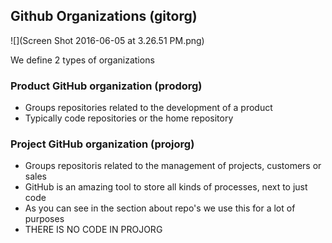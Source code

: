 ## Github Organizations (gitorg)

![](Screen Shot 2016-06-05 at 3.26.51 PM.png)

We define 2 types of organizations

### Product GitHub organization (prodorg)

- Groups repositories related to the development of a product
- Typically code repositories or the home repository 

 
### Project GitHub organization (projorg)
- Groups repositoris related to the management of projects, customers or sales
- GitHub is an amazing tool to store all kinds of processes, next to just code
- As you can see in the section about repo's we use this for a lot of purposes
- THERE IS NO CODE IN PROJORG

